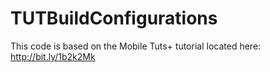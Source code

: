 TUTBuildConfigurations
======================

This code is based on the Mobile Tuts+ tutorial located here: http://bit.ly/1b2k2Mk
